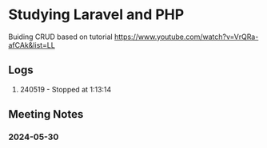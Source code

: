 # Studying Laravel and PHP

Buiding CRUD based on tutorial https://www.youtube.com/watch?v=VrQRa-afCAk&list=LL

## Logs

1. 240519 - Stopped at 1:13:14


## Meeting Notes

### 2024-05-30
